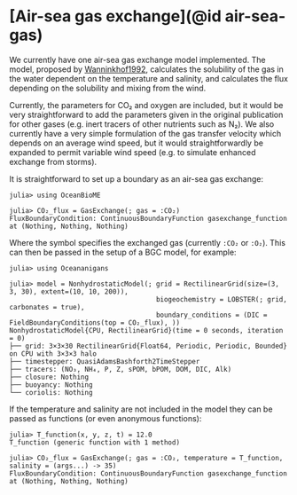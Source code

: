 # [Air-sea gas exchange](@id air-sea-gas)

We currently have one air-sea gas exchange model implemented. The model, proposed by [Wanninkhof1992](@citet), calculates the solubility of the gas in the water dependent on the temperature and salinity, and calculates the flux depending on the solubility and mixing from the wind.

Currently, the parameters for CO₂ and oxygen are included, but it would be very straightforward to add the parameters given in the original publication for other gases (e.g. inert tracers of other nutrients such as N₂). We also currently have a very simple formulation of the gas transfer velocity which depends on an average wind speed, but it would straightforwardly be expanded to permit variable wind speed (e.g. to simulate enhanced exchange from storms).

It is straightforward to set up a boundary as an air-sea gas exchange:

```jldoctest gasexchange
julia> using OceanBioME

julia> CO₂_flux = GasExchange(; gas = :CO₂)
FluxBoundaryCondition: ContinuousBoundaryFunction gasexchange_function at (Nothing, Nothing, Nothing)
```

Where the symbol specifies the exchanged gas (currently `:CO₂` or `:O₂`). This can then be passed in the setup of a BGC model, for example:

```jldoctest gasexchange
julia> using Oceananigans

julia> model = NonhydrostaticModel(; grid = RectilinearGrid(size=(3, 3, 30), extent=(10, 10, 200)),
                                     biogeochemistry = LOBSTER(; grid, carbonates = true),
                                     boundary_conditions = (DIC = FieldBoundaryConditions(top = CO₂_flux), ))
NonhydrostaticModel{CPU, RectilinearGrid}(time = 0 seconds, iteration = 0)
├── grid: 3×3×30 RectilinearGrid{Float64, Periodic, Periodic, Bounded} on CPU with 3×3×3 halo
├── timestepper: QuasiAdamsBashforth2TimeStepper
├── tracers: (NO₃, NH₄, P, Z, sPOM, bPOM, DOM, DIC, Alk)
├── closure: Nothing
├── buoyancy: Nothing
└── coriolis: Nothing
```

If the temperature and salinity are not included in the model they can be passed as functions
(or even anonymous functions):

```jldoctest gasexchange
julia> T_function(x, y, z, t) = 12.0
T_function (generic function with 1 method)

julia> CO₂_flux = GasExchange(; gas = :CO₂, temperature = T_function, salinity = (args...) -> 35)
FluxBoundaryCondition: ContinuousBoundaryFunction gasexchange_function at (Nothing, Nothing, Nothing)
```
